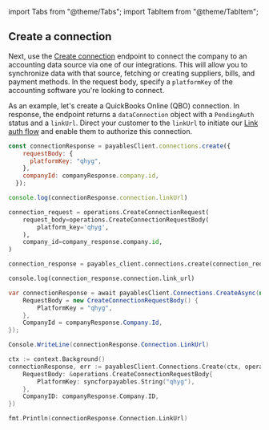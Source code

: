 import Tabs from "@theme/Tabs";
import TabItem from "@theme/TabItem";

## Create a connection

Next, use the <a href={props.endpointlink} target="_blank">Create connection</a> endpoint to connect the company to an accounting data source via one of our integrations. This will allow you to synchronize data with that source, fetching or creating suppliers, bills, and payment methods. In the request body, specify a `platformKey` of the accounting software you're looking to connect.

As an example, let's create a QuickBooks Online (QBO) connection. In response, the endpoint returns a `dataConnection` object with a `PendingAuth` status and a `linkUrl`. Direct your customer to the `linkUrl` to initiate our [Link auth flow](/auth-flow/overview) and enable them to authorize this connection.

<Tabs groupId="language">

<TabItem value="nodejs" label="TypeScript">

```javascript
const connectionResponse = payablesClient.connections.create({
    requestBody: {
      platformKey: "qhyg",
    },
    companyId: companyResponse.company.id,
  });

console.log(connectionResponse.connection.linkUrl)
```

</TabItem>

<TabItem value="python" label="Python">

```python
connection_request = operations.CreateConnectionRequest(
    request_body=operations.CreateConnectionRequestBody(
        platform_key='qhyg',
    ),
    company_id=company_response.company.id,
)

connection_response = payables_client.connections.create(connection_request)

console.log(connection_response.connection.link_url)
```

</TabItem>

<TabItem value="csharp" label="C#">

```csharp
var connectionResponse = await payablesClient.Connections.CreateAsync(new() {
    RequestBody = new CreateConnectionRequestBody() {
        PlatformKey = "qhyg",
    },
    CompanyId = companyResponse.Company.Id,
});

Console.WriteLine(connectionResponse.Connection.LinkUrl)
```

</TabItem>

<TabItem value="go" label="Go">

```go
ctx := context.Background()
connectionResponse, err := payablesClient.Connections.Create(ctx, operations.CreateConnectionRequest{
    RequestBody: &operations.CreateConnectionRequestBody{
        PlatformKey: syncforpayables.String("qhyg"),
    },
    CompanyID: companyResponse.Company.ID,
})

fmt.Println(connectionResponse.Connection.LinkUrl)
```
</TabItem>

</Tabs>
